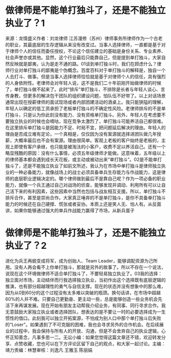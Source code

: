 # 做律师是不能单打独斗了，还是不能独立执业了？1

来源：龙情盛义作者：刘龙律师 江苏漫修（苏州）律师事务所律师作为一个古老的职业，其最底层的生存逻辑从来没有改变过。当事人选择律师，一直都是基于对于律师个人的信任而委任授权，不论这个信任建立的基础是身份关系、专业素养、社会声誉亦或其他。显然，这个行业最后只能靠自己，但是提到单打独斗，大家自然反映就是鄙夷，认为是走不通的路。01谈到单打独斗时，我们在顾虑什么？律师行业对单打独斗的鄙夷是个伪概念。百度百科对于单打独斗的解释是，独自一个人去打斗、做事。但是当事人选择律师恰恰就是基于对律师个人的信任，具有强烈的人身依附性。老律师会对年轻人说，这不是我们二十年前刚开始做律师的时候了，单打独斗做不起来了。此时“排斥”单打独斗，不排除是长者与年轻人谈心、言传身教，但更多的解决包干团队的组织建设问题，怕队伍不好带了。以上对话场景通常出现在授薪律师的面试现场或者内部团建活动的酒桌上。我只能狭隘的理解，年轻人以确定的低工资承担了老板单打独斗的不确定性风险。老律师排斥的不是单打独斗，只是认为你此刻没有能力、没有资格单打独斗。另外，年轻人在考虑要不要独立执业的时候也会嘀咕，现在竞争太激烈了，单打独斗可能养活自己都很难。在这里排斥单打独斗是因能力不足、时局不宜，把问题延后解决的理由。年轻人的理由是否成立难有定论，一个真相是，仅仅因为没有案源就选择进团队做几年授薪，大概率最后也不会有案源。理由很简单。客观上老板的客户始终是老板的，主观上即使有客户承继，也只能是被淘汰的小客户，收费不足以养活自己。还有一个略显残酷的原因：没有什么事情，必须五年级律师才能做。这意味着，五年级以上的律师基本都会遇到成长天花板，或主动或被动出来“单打独斗”。02是不能单打独斗了，还是不能独立执业了如前文所述，我认为在市场中单打独斗是律师独立执业的一种必备能力，就像战场上的战士必须具备单兵生存能力与作战能力，这是律师的底层职业逻辑决定的。哪个律师做到最后不是靠自己呢？作为一项必备的职业能力，就像一个兵王通过自己对战场的侦查，能够发现并调动、利用所有可以让自己活下来的有利因素，这些因素中当然也包括与战友相互支援。所以，单打独斗不排斥合作，甚至是崇尚合作。大家真正唾弃的不是单打独斗，是你不具备单打独斗能力的时候还在自己硬撑、慌张或者妥协。本质上还是笑人无、怕人有。从反面讲，如果你能够通过强大的单兵作战能力赢得了市场，从新兵蛋子

# 做律师是不能单打独斗了，还是不能独立执业了？2

进化为兵王再蜕变成将军，成为创始人、Team Leader，能够调配资源为己所用。没有人再会看不上你单打独斗，那就是另外的故事了。所以不存在一个说法，说现在这个环境做律师不适合单打独斗了，不要轻易独立执业了。03我的选择：独立面对市场，主动结伴而行我选择独立执业，当初作出这个选择既有底层逻辑的推演，也有部分超越理性的勇气与自信支撑。现在的状态并没有想象中的那么难，因为从0到60分的这个过程没有太多难以突破的瓶颈。换句话讲，在市场中超越60%的人并不难。只要自己更勤奋、更主动一些，总是能够创造一些业务机会先活下来再谋发展。现在开始有朋友主动帮我介绍业务，有同事、同行寻求合作。我无意鼓励大家独立执业或者选择团队，想表达的是不要让一时的必要选择成为一生惯性的借口。此刻我可以独立开拓案源，不怕成为别人口中那个单打独斗后失败的“Loser”。如果遇到了不可克服的困难，我也会寻求另外的合作机会。在后续展业的过程中，我会保持与所有人的开放、沟通，但是不会舍弃自己的执业逻辑，心怀正知善念，凡事多思一二。无讼小编：如果您觉得这篇文章还不错，欢迎转发分享、点赞收藏，您也可以在下方评论区留下自己的观点，和大家一起讨论。主编：靖力责编：林慧审核：刘逸凡 王雅玉 陈丽娟 

